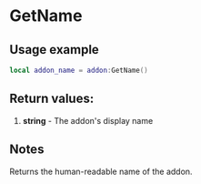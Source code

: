 # GetName

## Usage example
```lua
local addon_name = addon:GetName()
```

## Return values:
1. **string** - The addon's display name

## Notes
Returns the human-readable name of the addon.
